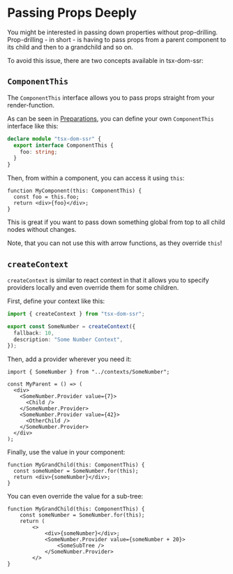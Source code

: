 # Passing Props Deeply

You might be interested in passing down properties without prop-drilling. Prop-drilling - in short - is having to pass props from a parent component to its child and then to a grandchild and so on.

To avoid this issue, there are two concepts available in tsx-dom-ssr:

## `ComponentThis`

The `ComponentThis` interface allows you to pass props straight from your render-function.

As can be seen in [Preparations](./html-tags.md), you can define your own `ComponentThis` interface like this:

```ts
declare module "tsx-dom-ssr" {
  export interface ComponentThis {
    foo: string;
  }
}
```

Then, from within a component, you can access it using `this`:

```tsx
function MyComponent(this: ComponentThis) {
  const foo = this.foo;
  return <div>{foo}</div>;
}
```

This is great if you want to pass down something global from top to all child nodes without changes.

Note, that you can not use this with arrow functions, as they override `this`!

## `createContext`

`createContext` is similar to react context in that it allows you to specify providers locally and even override them for some children.

First, define your context like this:

```ts
import { createContext } from "tsx-dom-ssr";

export const SomeNumber = createContext({
  fallback: 10,
  description: "Some Number Context",
});
```

Then, add a provider wherever you need it:

```tsx
import { SomeNumber } from "../contexts/SomeNumber";

const MyParent = () => (
  <div>
    <SomeNumber.Provider value={7}>
      <Child />
    </SomeNumber.Provider>
    <SomeNumber.Provider value={42}>
      <OtherChild />
    </SomeNumber.Provider>
  </div>
);
```

Finally, use the value in your component:

```tsx
function MyGrandChild(this: ComponentThis) {
  const someNumber = SomeNumber.for(this);
  return <div>{someNumber}</div>;
}
```

You can even override the value for a sub-tree:

```tsx
function MyGrandChild(this: ComponentThis) {
    const someNumber = SomeNumber.for(this);
    return (
        <>
            <div>{someNumber}</div>;
            <SomeNumber.Provider value={someNumber + 20}>
                <SomeSubTree />
            </SomeNumber.Provider>
        </>
}
```
